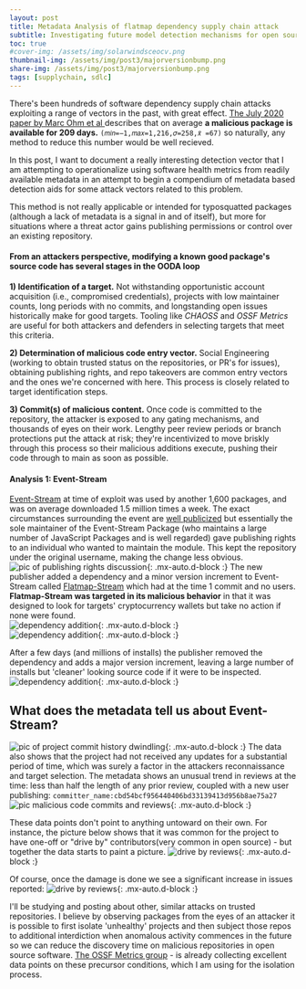 ```yaml
---
layout: post
title: Metadata Analysis of flatmap dependency supply chain attack
subtitle: Investigating future model detection mechanisms for open source project repositories
toc: true
#cover-img: /assets/img/solarwindsceocv.png
thumbnail-img: /assets/img/post3/majorversionbump.png
share-img: /assets/img/post3/majorversionbump.png
tags: [supplychain, sdlc]
---
```


There's been hundreds of software dependency supply chain attacks exploiting a range of vectors in the past, with great effect. [The July  2020 paper by Marc Ohm et al ](https://link.springer.com/chapter/10.1007%2F978-3-030-52683-2_2) describes that on average **a malicious package is available for 209 days.** `(𝑚𝑖𝑛=−1,𝑚𝑎𝑥=1,216,𝜎=258,𝑥̃ =67)` so naturally, any method to reduce this number would be well recieved.

 In this post, I want to document a really interesting detection vector that I am attempting to operationalize using software health metrics from readily available metadata in an attempt to begin a compendium of metadata based detection aids for some attack vectors related to this problem.

This method is not really applicable or intended for typosquatted packages (although a lack of metadata is a signal in and of itself), but more for situations where a threat actor gains publishing permissions or control over an existing repository.

#### From an attackers perspective, modifying a known good package's source code has several stages in the OODA loop

**1) Identification of a target.**
Not withstanding opportunistic account acquisition (i.e., compromised credentials), projects with low maintainer counts, long periods with no commits, and longstanding open issues historically make for good targets.
Tooling like _CHAOSS_ and _OSSF Metrics_ are useful for both attackers and defenders in selecting targets that meet this criteria.


**2) Determination of malicious code entry vector.**
Social Engineering (working to obtain trusted status on the repositories, or PR's for issues), obtaining publishing rights, and repo takeovers are common entry vectors and the ones we're concerned with here. This process is closely related to target identification steps.


**3) Commit(s) of malicious content.**
Once code is committed to the repository, the attacker is exposed to any gating mechanisms, and thousands of eyes on their work. Lengthy peer review periods or branch protections put the attack at risk; they're incentivized to move briskly through this process so their malicious additions execute, pushing their code through to main as soon as possible.


#### Analysis 1: Event-Stream

[Event-Stream](https://github.com/dominictarr/event-stream) at time of exploit was used by another 1,600 packages, and was on average downloaded 1.5 million times a week.
The exact circumstances surrounding the event are [well publicized](https://www.zdnet.com/article/hacker-backdoors-popular-javascript-library-to-steal-bitcoin-funds/) but essentially the sole maintainer of the Event-Stream Package (who maintains a large number of JavaScript Packages and is well regarded) gave publishing rights to an individual who wanted to maintain the module. This kept the repository under the original username, making the change less obvious.
![pic of publishing rights discussion](/assets/img/post3/publishing_rights.png){: .mx-auto.d-block :}
The new publisher added a dependency and a minor version increment to Event-Stream called [Flatmap-Stream](https://github.com/hugeglass/flatmap-stream) which had at the time 1 commit and no users.  **Flatmap-Stream was targeted in its malicious behavior** in that it was designed to look for targets' cryptocurrency wallets but take no action if none were found.  
![dependency addition](/assets/img/post3/add_flatmap.png){: .mx-auto.d-block :}  
![dependency addition](/assets/img/post3/versionbump.png){: .mx-auto.d-block :}

After a few days (and millions of installs) the publisher removed the dependency and adds a major version increment, leaving a large number of installs but 'cleaner' looking source code if it were to be inspected.
![dependency addition](/assets/img/post3/majorversionbump.png){: .mx-auto.d-block :}


##  What does the metadata tell us about Event-Stream?


![pic of project commit history dwindling](/assets/img/post3/commits.png){: .mx-auto.d-block :}
The data also shows that the project had not received any updates for a substantial period of time, which was surely a factor in the attackers reconnaissance and target selection.
The metadata shows an unusual trend in reviews at the time: less than half the length of any prior review, coupled with a new user publishing: `committer_name:cbd54bcf956440406bd33139413d956b8ae75a27 `
![pic malicious code commits and reviews](/assets/img/post3/reviews.png){: .mx-auto.d-block :}

These data points don't point to anything untoward on their own. For instance, the picture below shows that it was common for the project to have one-off or "drive by" contributors(very common in open source) - but together the data starts to paint a picture.
![drive by reviews](/assets/img/post3/driveby.png){: .mx-auto.d-block :}

Of course, once the damage is done we see a significant increase in issues reported:
![drive by reviews](/assets/img/post3/issuespike.png){: .mx-auto.d-block :}

I'll be studying and posting about other, similar attacks on trusted repositories. I believe by observing packages from the eyes of an attacker it is possible to first isolate 'unhealthy' projects and then subject those repos to additional interdiction when anomalous activity commences in the future so we can reduce the discovery time on malicious repositories in open source software.
[The OSSF Metrics group](https://github.com/ossf/Project-Security-Metrics) - is already collecting excellent data points on these precursor conditions, which I am using for the isolation process. 
